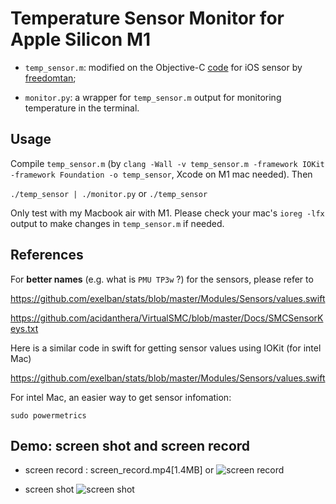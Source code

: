# Temperature Sensor Monitor for Apple Silicon M1

- `temp_sensor.m`: modified on the Objective-C [code](https://github.com/freedomtan/sensors/blob/master/sensors/sensors.m) for iOS sensor by [freedomtan](https://github.com/freedomtan);

- `monitor.py`: a wrapper for `temp_sensor.m` output for monitoring temperature in the terminal.

## Usage

Compile `temp_sensor.m` (by `clang -Wall -v temp_sensor.m -framework IOKit -framework Foundation -o temp_sensor`, Xcode on M1 mac needed). Then

`./temp_sensor | ./monitor.py` or `./temp_sensor`

Only test with my Macbook air with M1. Please check your mac's `ioreg -lfx` output to make changes in `temp_sensor.m` if needed.

## References

For **better names** (e.g. what is `PMU TP3w` ?) for the sensors, please refer to

https://github.com/exelban/stats/blob/master/Modules/Sensors/values.swift

https://github.com/acidanthera/VirtualSMC/blob/master/Docs/SMCSensorKeys.txt

Here is a similar code in swift for getting sensor values using IOKit (for intel Mac)

https://github.com/exelban/stats/blob/master/Modules/Sensors/values.swift

For intel Mac, an easier way to get sensor infomation:

`sudo powermetrics`


## Demo: screen shot and screen record
- screen record : screen_record.mp4[1.4MB] or
![screen record](https://raw.githubusercontent.com/fermion-star/apple_sensors/master/demo/screen_record.low.gif)

- screen shot
![screen shot](https://raw.githubusercontent.com/fermion-star/apple_sensors/master/demo/screen_shot.png)
<!---
![screen record](screen_record.mp4)

![screen shot](screen_shot.png)
--->



